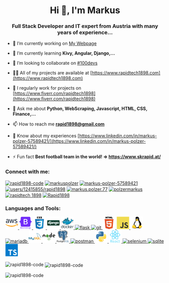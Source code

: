 <h1 align="center">Hi 👋, I'm Markus</h1>
<h3 align="center">Full Stack Developer and IT expert from Austria with many years of experience...</h3>

- 🔭 I’m currently working on [My Webpage](https://www.rapidtech1898.com/indexEN.html)

- 🌱 I’m currently learning **Kivy, Angular, Django,...**

- 👯 I’m looking to collaborate on [#100devs](https://leonnoel.com/100devs/)

- 👨‍💻 All of my projects are available at [https://www.rapidtech1898.com](https://www.rapidtech1898.com)

- 📝 I regularly work for projects on [https://www.fiverr.com/rapidtech1898](https://www.fiverr.com/rapidtech1898)

- 💬 Ask me about **Python, WebScraping, Javascript, HTML, CSS, Finance,...**

- 📫 How to reach me **rapid1898@gmail.com**

- 📄 Know about my experiences [https://www.linkedin.com/in/markus-polzer-57589421/](https://www.linkedin.com/in/markus-polzer-57589421/)

- ⚡ Fun fact **Best football team in the world! => https://www.skrapid.at/**

<h3 align="left">Connect with me:</h3>
<p align="left">
<a href="https://codepen.io/rapid1898-code" target="blank"><img align="center" src="https://cdn.jsdelivr.net/npm/simple-icons@3.0.1/icons/codepen.svg" alt="rapid1898-code" height="30" width="40" /></a>
<a href="https://twitter.com/markuspolzer" target="blank"><img align="center" src="https://cdn.jsdelivr.net/npm/simple-icons@3.0.1/icons/twitter.svg" alt="markuspolzer" height="30" width="40" /></a>
<a href="https://linkedin.com/in/markus-polzer-57589421" target="blank"><img align="center" src="https://cdn.jsdelivr.net/npm/simple-icons@3.0.1/icons/linkedin.svg" alt="markus-polzer-57589421" height="30" width="40" /></a>
<a href="https://stackoverflow.com/users/users/12415855/rapid1898" target="blank"><img align="center" src="https://cdn.jsdelivr.net/npm/simple-icons@3.0.1/icons/stackoverflow.svg" alt="users/12415855/rapid1898" height="30" width="40" /></a>
<a href="https://fb.com/markus.polzer.77" target="blank"><img align="center" src="https://cdn.jsdelivr.net/npm/simple-icons@3.0.1/icons/facebook.svg" alt="markus.polzer.77" height="30" width="40" /></a>
<a href="https://instagram.com/polzermarkus" target="blank"><img align="center" src="https://cdn.jsdelivr.net/npm/simple-icons@3.0.1/icons/instagram.svg" alt="polzermarkus" height="30" width="40" /></a>
<a href="https://www.youtube.com/c/rapidtech 1898" target="blank"><img align="center" src="https://cdn.jsdelivr.net/npm/simple-icons@3.0.1/icons/youtube.svg" alt="rapidtech 1898" height="30" width="40" /></a>
<a href="https://discord.gg/Rapid1898" target="blank"><img align="center" src="https://cdn.jsdelivr.net/npm/simple-icons@3.0.1/icons/discord.svg" alt="Rapid1898" height="30" width="40" /></a>
</p>

<h3 align="left">Languages and Tools:</h3>
<p align="left"> <a href="https://aws.amazon.com" target="_blank"> <img src="https://raw.githubusercontent.com/devicons/devicon/master/icons/amazonwebservices/amazonwebservices-original-wordmark.svg" alt="aws" width="40" height="40"/> </a> <a href="https://getbootstrap.com" target="_blank"> <img src="https://raw.githubusercontent.com/devicons/devicon/master/icons/bootstrap/bootstrap-plain-wordmark.svg" alt="bootstrap" width="40" height="40"/> </a> <a href="https://www.w3schools.com/css/" target="_blank"> <img src="https://raw.githubusercontent.com/devicons/devicon/master/icons/css3/css3-original-wordmark.svg" alt="css3" width="40" height="40"/> </a> <a href="https://www.djangoproject.com/" target="_blank"> <img src="https://raw.githubusercontent.com/devicons/devicon/master/icons/django/django-original.svg" alt="django" width="40" height="40"/> </a> <a href="https://www.docker.com/" target="_blank"> <img src="https://raw.githubusercontent.com/devicons/devicon/master/icons/docker/docker-original-wordmark.svg" alt="docker" width="40" height="40"/> </a> <a href="https://flask.palletsprojects.com/" target="_blank"> <img src="https://www.vectorlogo.zone/logos/pocoo_flask/pocoo_flask-icon.svg" alt="flask" width="40" height="40"/> </a> <a href="https://git-scm.com/" target="_blank"> <img src="https://www.vectorlogo.zone/logos/git-scm/git-scm-icon.svg" alt="git" width="40" height="40"/> </a> <a href="https://www.w3.org/html/" target="_blank"> <img src="https://raw.githubusercontent.com/devicons/devicon/master/icons/html5/html5-original-wordmark.svg" alt="html5" width="40" height="40"/> </a> <a href="https://developer.mozilla.org/en-US/docs/Web/JavaScript" target="_blank"> <img src="https://raw.githubusercontent.com/devicons/devicon/master/icons/javascript/javascript-original.svg" alt="javascript" width="40" height="40"/> </a> <a href="https://www.linux.org/" target="_blank"> <img src="https://raw.githubusercontent.com/devicons/devicon/master/icons/linux/linux-original.svg" alt="linux" width="40" height="40"/> </a> <a href="https://mariadb.org/" target="_blank"> <img src="https://www.vectorlogo.zone/logos/mariadb/mariadb-icon.svg" alt="mariadb" width="40" height="40"/> </a> <a href="https://www.mysql.com/" target="_blank"> <img src="https://raw.githubusercontent.com/devicons/devicon/master/icons/mysql/mysql-original-wordmark.svg" alt="mysql" width="40" height="40"/> </a> <a href="https://nodejs.org" target="_blank"> <img src="https://raw.githubusercontent.com/devicons/devicon/master/icons/nodejs/nodejs-original-wordmark.svg" alt="nodejs" width="40" height="40"/> </a> <a href="https://www.postgresql.org" target="_blank"> <img src="https://raw.githubusercontent.com/devicons/devicon/master/icons/postgresql/postgresql-original-wordmark.svg" alt="postgresql" width="40" height="40"/> </a> <a href="https://postman.com" target="_blank"> <img src="https://www.vectorlogo.zone/logos/getpostman/getpostman-icon.svg" alt="postman" width="40" height="40"/> </a> <a href="https://www.python.org" target="_blank"> <img src="https://raw.githubusercontent.com/devicons/devicon/master/icons/python/python-original.svg" alt="python" width="40" height="40"/> </a> <a href="https://reactjs.org/" target="_blank"> <img src="https://raw.githubusercontent.com/devicons/devicon/master/icons/react/react-original-wordmark.svg" alt="react" width="40" height="40"/> </a> <a href="https://www.selenium.dev" target="_blank"> <img src="https://raw.githubusercontent.com/detain/svg-logos/780f25886640cef088af994181646db2f6b1a3f8/svg/selenium-logo.svg" alt="selenium" width="40" height="40"/> </a> <a href="https://www.sqlite.org/" target="_blank"> <img src="https://www.vectorlogo.zone/logos/sqlite/sqlite-icon.svg" alt="sqlite" width="40" height="40"/> </a> <a href="https://www.typescriptlang.org/" target="_blank"> <img src="https://raw.githubusercontent.com/devicons/devicon/master/icons/typescript/typescript-original.svg" alt="typescript" width="40" height="40"/> </a> </p>

<p><img align="left" src="https://github-readme-stats.vercel.app/api/top-langs?username=rapid1898-code&show_icons=true&locale=en&layout=compact" alt="rapid1898-code" /></p>

<p>&nbsp;<img align="center" src="https://github-readme-stats.vercel.app/api?username=rapid1898-code&show_icons=true&locale=en" alt="rapid1898-code" /></p>

<p><img align="center" src="https://github-readme-streak-stats.herokuapp.com/?user=rapid1898-code&" alt="rapid1898-code" /></p>

